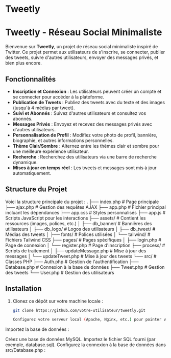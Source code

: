 # Tweetly
# Tweetly - Réseau Social Minimaliste

Bienvenue sur **Tweetly**, un projet de réseau social minimaliste inspiré de Twitter. Ce projet permet aux utilisateurs de s'inscrire, se connecter, publier des tweets, suivre d'autres utilisateurs, envoyer des messages privés, et bien plus encore.

## Fonctionnalités

- **Inscription et Connexion** : Les utilisateurs peuvent créer un compte et se connecter pour accéder à la plateforme.
- **Publication de Tweets** : Publiez des tweets avec du texte et des images (jusqu'à 4 médias par tweet).
- **Suivi et Abonnés** : Suivez d'autres utilisateurs et consultez vos abonnés.
- **Messages Privés** : Envoyez et recevez des messages privés avec d'autres utilisateurs.
- **Personnalisation de Profil** : Modifiez votre photo de profil, bannière, biographie, et autres informations personnelles.
- **Thème Clair/Sombre** : Alternez entre les thèmes clair et sombre pour une meilleure expérience utilisateur.
- **Recherche** : Recherchez des utilisateurs via une barre de recherche dynamique.
- **Mises à jour en temps réel** : Les tweets et messages sont mis à jour automatiquement.

## Structure du Projet

Voici la structure principale du projet :
. ├── index.php # Page principale ├── ajax.php # Gestion des requêtes AJAX ├── app.php # Fichier principal incluant les dépendances ├── app.css # Styles personnalisés ├── app.js # Scripts JavaScript pour les interactions ├── assets/ # Contient les ressources (images, polices, etc.) │ ├── db_banner/ # Bannières des utilisateurs │ ├── db_logo/ # Logos des utilisateurs │ ├── db_tweet/ # Médias des tweets │ ├── fonts/ # Polices utilisées │ └── tailwind/ # Fichiers Tailwind CSS ├── pages/ # Pages spécifiques │ ├── login.php # Page de connexion │ └── register.php # Page d'inscription ├── process/ # Scripts de traitement │ ├── updateMessage.php # Mise à jour des messages │ └── updateTweet.php # Mise à jour des tweets └── src/ # Classes PHP ├── Auth.php # Gestion de l'authentification ├── Database.php # Connexion à la base de données ├── Tweet.php # Gestion des tweets └── User.php # Gestion des utilisateurs

## Installation

1. Clonez ce dépôt sur votre machine locale :
   ```bash
   git clone https://github.com/votre-utilisateur/tweetly.git

   Configurez votre serveur local (Apache, Nginx, etc.) pour pointer vers le dossier public.

Importez la base de données :

Créez une base de données MySQL.
Importez le fichier SQL fourni (par exemple, database.sql).
Configurez la connexion à la base de données dans src/Database.php :

<?php
private $host = 'localhost';
private $db_name = 'nom_de_votre_base';
private $username = 'votre_utilisateur';
private $password = 'votre_mot_de_passe';

npm install
npx tailwindcss -i ./assets/tailwind/input.css -o ./assets/tailwind/output.css --watch

Lancez votre serveur et accédez à l'application via votre navigateur.

Technologies Utilisées
Frontend :
HTML, CSS (avec Tailwind CSS), JavaScript (jQuery)
Backend :
PHP
Base de Données :
MySQL
Contributions
Les contributions sont les bienvenues ! Si vous souhaitez améliorer ce projet, n'hésitez pas à soumettre une pull request ou à ouvrir une issue.

Auteur
Ce projet a été réalisé par [Votre Nom]. Si vous avez des questions, vous pouvez me contacter à votre.email@example.com.

Licence
Ce projet est sous licence MIT. Vous êtes libre de l'utiliser, le modifier et le distribuer.

Merci d'avoir exploré Tweetly ! 🚀 ```

